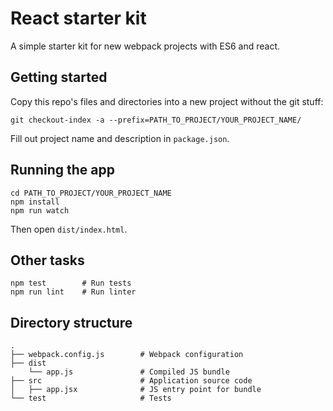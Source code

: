 # React starter kit

A simple starter kit for new webpack projects with ES6 and react.

## Getting started

Copy this repo's files and directories into a new project without the git stuff:

```
git checkout-index -a --prefix=PATH_TO_PROJECT/YOUR_PROJECT_NAME/
```

Fill out project name and description in `package.json`.

## Running the app

```
cd PATH_TO_PROJECT/YOUR_PROJECT_NAME
npm install
npm run watch
```

Then open `dist/index.html`.

## Other tasks

```
npm test        # Run tests
npm run lint    # Run linter
```

## Directory structure

```
.
├── webpack.config.js        # Webpack configuration
├── dist
    └── app.js               # Compiled JS bundle
├── src                      # Application source code
│   ├── app.jsx              # JS entry point for bundle
└── test                     # Tests
```
